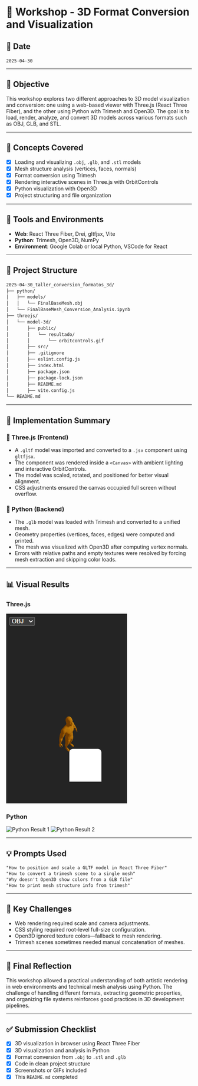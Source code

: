 # 🧪 Workshop - 3D Format Conversion and Visualization

## 📅 Date
`2025-04-30`

---

## 🎯 Objective

This workshop explores two different approaches to 3D model visualization and conversion: one using a web-based viewer with Three.js (React Three Fiber), and the other using Python with Trimesh and Open3D. The goal is to load, render, analyze, and convert 3D models across various formats such as OBJ, GLB, and STL.

---

## 🧠 Concepts Covered

- [x] Loading and visualizing `.obj`, `.glb`, and `.stl` models
- [x] Mesh structure analysis (vertices, faces, normals)
- [x] Format conversion using Trimesh
- [x] Rendering interactive scenes in Three.js with OrbitControls
- [x] Python visualization with Open3D
- [x] Project structuring and file organization

---

## 🔧 Tools and Environments

- **Web**: React Three Fiber, Drei, gltfjsx, Vite
- **Python**: Trimesh, Open3D, NumPy
- **Environment**: Google Colab or local Python, VSCode for React

---

## 📁 Project Structure

```bash
2025-04-30_taller_conversion_formatos_3d/
├── python/
│   ├── models/
│   │   └── FinalBaseMesh.obj
│   └── FinalBaseMesh_Conversion_Analysis.ipynb
├── threejs/
│   └── model-3d/
│       ├── public/
│       │   └── resultado/
│       │       └── orbitcontrols.gif
│       ├── src/
│       ├── .gitignore
│       ├── eslint.config.js
│       ├── index.html
│       ├── package.json
│       ├── package-lock.json
│       ├── README.md
│       ├── vite.config.js
└── README.md
```

---

## 🧪 Implementation Summary

### 🔷 Three.js (Frontend)

- A `.gltf` model was imported and converted to a `.jsx` component using `gltfjsx`.
- The component was rendered inside a `<Canvas>` with ambient lighting and interactive OrbitControls.
- The model was scaled, rotated, and positioned for better visual alignment.
- CSS adjustments ensured the canvas occupied full screen without overflow.

### 🔷 Python (Backend)

- The `.glb` model was loaded with Trimesh and converted to a unified mesh.
- Geometry properties (vertices, faces, edges) were computed and printed.
- The mesh was visualized with Open3D after computing vertex normals.
- Errors with relative paths and empty textures were resolved by forcing mesh extraction and skipping color loads.

---

## 📊 Visual Results

### Three.js
![Three.js 3D Model Render Result](image.png)

### Python
![Python Result 1](python/resultado/PythonMuestra1.gif)
![Python Result 2](python/resultado/PythonMuestra2.gif)

---

## 💡 Prompts Used

```text
"How to position and scale a GLTF model in React Three Fiber"
"How to convert a trimesh scene to a single mesh"
"Why doesn't Open3D show colors from a GLB file"
"How to print mesh structure info from trimesh"
```

---

## 🧩 Key Challenges

- Web rendering required scale and camera adjustments.
- CSS styling required root-level full-size configuration.
- Open3D ignored texture colors—fallback to mesh rendering.
- Trimesh scenes sometimes needed manual concatenation of meshes.

---

## 💬 Final Reflection

This workshop allowed a practical understanding of both artistic rendering in web environments and technical mesh analysis using Python. The challenge of handling different formats, extracting geometric properties, and organizing file systems reinforces good practices in 3D development pipelines.

---

## ✅ Submission Checklist

- [x] 3D visualization in browser using React Three Fiber
- [x] 3D visualization and analysis in Python
- [x] Format conversion from `.obj` to `.stl` and `.glb`
- [x] Code in clean project structure
- [x] Screenshots or GIFs included
- [x] This `README.md` completed

